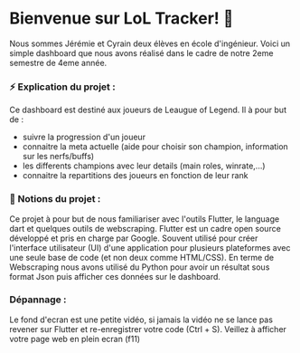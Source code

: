 # Bienvenue sur LoL Tracker! 👋

Nous sommes Jérémie et Cyrain deux élèves en école d'ingénieur. Voici un simple dashboard que nous avons réalisé dans le cadre de notre 2eme semestre de 4eme année.

### ⚡ Explication du projet :

Ce dashboard est destiné aux joueurs de Leaugue of Legend. Il à pour but de :
- suivre la progression d'un joueur
- connaitre la meta actuelle (aide pour choisir son champion, information sur les nerfs/buffs)
- les differents champions avec leur details (main roles, winrate,...)
- connaitre la repartitions des joueurs en fonction de leur rank

### 🔭 Notions du projet :

Ce projet à pour but de nous familiariser avec l'outils Flutter, le language dart et quelques outils de webscraping.
Flutter est un cadre open source développé et pris en charge par Google. Souvent utilisé pour créer l'interface utilisateur (UI) d'une application pour plusieurs plateformes avec une seule base de code (et non deux comme HTML/CSS).
En terme de Webscraping nous avons utilisé du Python pour avoir un résultat sous format Json puis afficher ces données sur le dashboard.

### Dépannage :

Le fond d'ecran est une petite vidéo, si jamais la vidéo ne se lance pas revener sur Flutter et re-enregistrer votre code (Ctrl + S).
Veillez à afficher votre page web en plein ecran (f11)
